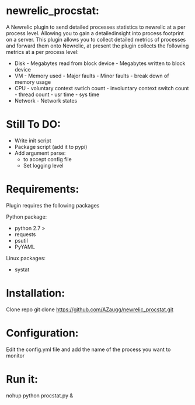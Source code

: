 newrelic_procstat:
==================

A Newrelic plugin to send detailed processes statistics to newrelic at a per process level.  Allowing you to gain a detailedinsight into process footprint on a server. This plugin allows you to collect detailed metrics of processes and forward them onto Newrelic, at present the plugin collects the following metrics at a per process level:
   - Disk 
    - Megabytes read from block device
    - Megabytes written to block device
   - VM
    - Memory used
    - Major faults
    - Minor faults
    - break down of memory usage
   - CPU
    - voluntary context swtich count
    - involuntary context switch count
    - thread count
    - usr time
    - sys time
   - Network
    - Network states

Still To DO:
============
- Write init script
- Package script (add it to pypi)
- Add argument parse:
  - to accept config file
  - Set logging level

Requirements:
=============
Plugin requires the following packages

   Python package:
   - python 2.7 >
   - requests
   - psutil
   - PyYAML

   Linux packages:
   - systat


Installation:
=============
Clone repo
 git clone https://github.com/AZaugg/newrelic_procstat.git

Configuration:
==============
Edit the config.yml file and add the name of the process you want to monitor

Run it:
=======
nohup python procstat.py &


